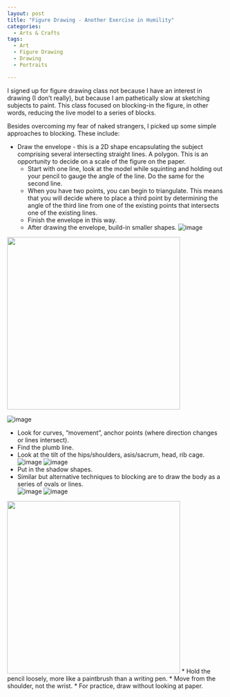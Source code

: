 ```yaml
---
layout: post
title: "Figure Drawing - Another Exercise in Humility"
categories:
  - Arts & Crafts
tags:
  - Art
  - Figure Drawing
  - Drawing
  - Portraits

---
```


I signed up for figure drawing class not because I have an interest in drawing (I don’t really), but because I am pathetically slow at sketching subjects to paint.  This class focused on blocking-in the figure, in other words, reducing the live model to a series of blocks.   

Besides overcoming my fear of naked strangers, I picked up some simple approaches to blocking.  These include:

* Draw the envelope - this is a 2D shape encapsulating the subject comprising several intersecting straight lines.  A polygon.  This is an opportunity to decide on a scale of the figure on the paper.
  * Start with one line, look at the model while squinting and holding out your pencil to gauge the angle of the line.  Do the same for the second line.  
  * When you have two points, you can begin to triangulate.  This means that you will decide where to place a third point by determining the angle of the third line from one of the existing points that intersects one of the existing lines.  
  * Finish the envelope in this way.
  * After drawing the envelope, build-in smaller shapes.
![image](/assets/images/49A6BE77-CD70-41DE-95C2-482A4804E2C7.jpeg)

<img src="https://github.com/VoirDiary/VoirDiary/blob/main/assets/images/49A6BE77-CD70-41DE-95C2-482A4804E2C7.jpeg?raw=true" width="400">

![image](/assets/images/D92D26DB-11B4-49C8-9F5E-569AF71D1210.jpeg)

* Look for curves, “movement”, anchor points (where direction changes or lines intersect).
* Find the plumb line.
* Look at the tilt of the hips/shoulders, asis/sacrum, head, rib cage.
![image](/assets/images/1555EB40-611C-4FA2-81EE-CAC204852816.jpeg)
![image](/assets/images/C5AFAC59-6673-428A-AE77-789FFD881D3B.jpeg)
* Put in the shadow shapes.
* Similar but alternative techniques to blocking are to draw the body as a series of ovals or lines.  
![image](/assets/images/0018316E-9553-4373-BE9A-6820AD4818FE.jpeg)
![image](/assets/images/C5061625-6BF5-4B8A-B220-E88DBB10EFB0.jpeg)
<img src="https://user-images.githubusercontent.com/0018316E-9553-4373-BE9A-6820AD4818FE.jpeg" width="400">
* Hold the pencil loosely, more like a paintbrush than a writing pen.
* Move from the shoulder, not the wrist.
* For practice, draw without looking at paper.



